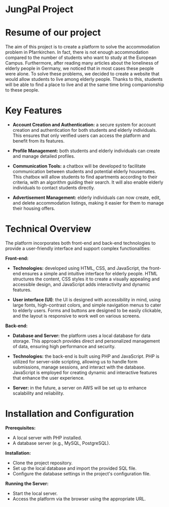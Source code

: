 # JungPal Project

# Resume of our project

The aim of this project is to create a platform to solve the accommodation problem in Pfarrkirchen. In fact, there is not enough accommodation compared to the number of students who want to study at the European Campus. Furthermore, after reading many articles about the loneliness of elderly people in Germany, we noticed that in most cases these people were alone. To solve these problems, we decided to create a website that would allow students to live among elderly people. Thanks to this, students will be able to find a place to live and at the same time bring companionship to these people.

# Key Features

- **Account Creation and Authentication:** a secure system for account creation and authentication for both students and elderly individuals. This ensures that only verified users can access the platform and benefit from its features.

- **Profile Management:** both students and elderly individuals can create and manage detailed profiles.

- **Communication Tools:** a chatbox will be developed to facilitate communication between students and potential elderly housemates. This chatbox will allow students to find apartments according to their criteria, with an algorithm guiding their search. It will also enable elderly individuals to contact students directly.

- **Advertisement Management:** elderly individuals can now create, edit, and delete accommodation listings, making it easier for them to manage their housing offers.

# Technical Overview

The platform incorporates both front-end and back-end technologies to provide a user-friendly interface and support complex functionalities:

**Front-end:** 

- **Technologies:** developed using HTML, CSS, and JavaScript, the front-end ensures a simple and intuitive interface for elderly people. HTML structures the content, CSS styles it to create a visually appealing and accessible design, and JavaScript adds interactivity and dynamic features.

- **User interface (UI)**: the UI is designed with accessibility in mind, using large fonts, high-contrast colors, and simple navigation menus to cater to elderly users. Forms and buttons are designed to be easily clickable, and the layout is responsive to work well on various screens.

**Back-end:** 

- **Database and Server:** the platform uses a local database for data storage. This approach provides direct and personalized management of data, ensuring high performance and security.

- **Technologies:** the back-end is built using PHP and JavaScript. PHP is utilized for server-side scripting, allowing us to handle form submissions, manage sessions, and interact with the database. JavaScript is employed for creating dynamic and interactive features that enhance the user experience.

- **Server:** in the future, a server on AWS will be set up to enhance scalability and reliability.

# Installation and Configuration

**Prerequisites:**

- A local server with PHP installed.
- A database server (e.g., MySQL, PostgreSQL).

**Installation:**

- Clone the project repository.
- Set up the local database and import the provided SQL file.
- Configure the database settings in the project's configuration file.

**Running the Server:**

- Start the local server.
- Access the platform via the browser using the appropriate URL.

